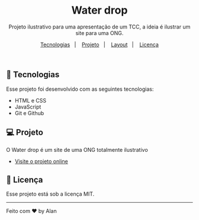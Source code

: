 <h1 align="center"> Water drop </h1>

<p align="center">
Projeto ilustrativo para uma apresentação de um TCC, a ideia é ilustrar um site para uma ONG. <br/>
</p>

<p align="center">
  <a href="#-tecnologias">Tecnologias</a>&nbsp;&nbsp;&nbsp;|&nbsp;&nbsp;&nbsp;
  <a href="#-projeto">Projeto</a>&nbsp;&nbsp;&nbsp;|&nbsp;&nbsp;&nbsp;
  <a href="#-layout">Layout</a>&nbsp;&nbsp;&nbsp;|&nbsp;&nbsp;&nbsp;
  <a href="#memo-licença">Licença</a>
</p>

<br>


## 🚀 Tecnologias

Esse projeto foi desenvolvido com as seguintes tecnologias:

- HTML e CSS
- JavaScript
- Git e Github

## 💻 Projeto

O Water drop é um site de uma ONG totalmente ilustrativo

- [Visite o projeto online](https://alan-designer.github.io/Habits/)



## :memo: Licença

Esse projeto está sob a licença MIT.

---

Feito com ♥ by Alan